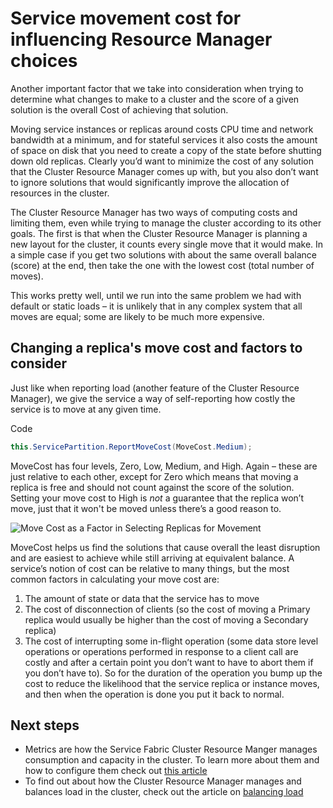 <properties
   pageTitle="Service Fabric Cluster Resource Manager - Movement Cost | Microsoft Azure"
   description="Overview of Movement Cost for Service Fabric Services"
   services="service-fabric"
   documentationCenter=".net"
   authors="masnider"
   manager="timlt"
   editor=""/>

<tags
   ms.service="Service-Fabric"
   ms.devlang="dotnet"
   ms.topic="article"
   ms.tgt_pltfrm="NA"
   ms.workload="NA"
   ms.date="08/19/2016"
   ms.author="masnider"/>

# Service movement cost for influencing Resource Manager choices
Another important factor that we take into consideration when trying to determine what changes to make to a cluster and the score of a given solution is the overall Cost of achieving that solution.

Moving service instances or replicas around costs CPU time and network bandwidth at a minimum, and for stateful services it also costs the amount of space on disk that you need to create a copy of the state before shutting down old replicas. Clearly you’d want to minimize the cost of any solution that the Cluster Resource Manager comes up with, but you also don’t want to ignore solutions that would significantly improve the allocation of resources in the cluster.

The Cluster Resource Manager has two ways of computing costs and limiting them, even while trying to manage the cluster according to its other goals. The first is that when the Cluster Resource Manager is planning a new layout for the cluster, it counts every single move that it would make. In a simple case if you get two solutions with about the same overall balance (score) at the end, then take the one with the lowest cost (total number of moves).

This works pretty well, until we run into the same problem we had with default or static loads – it is unlikely that in any complex system that all moves are equal; some are likely to be much more expensive.

## Changing a replica's move cost and factors to consider
Just like when reporting load (another feature of the Cluster Resource Manager), we give the service a way of self-reporting how costly the service is to move at any given time.

Code

```csharp
this.ServicePartition.ReportMoveCost(MoveCost.Medium);
```

MoveCost has four levels, Zero, Low, Medium, and High. Again – these are just relative to each other, except for Zero which means that moving a replica is free and should not count against the score of the solution. Setting your move cost to High is *not* a guarantee that the replica won’t move, just that it won't be moved unless there’s a good reason to.

![Move Cost as a Factor in Selecting Replicas for Movement][Image1]

MoveCost helps us find the solutions that cause overall the least disruption and are easiest to achieve while still arriving at equivalent balance. A service’s notion of cost can be relative to many things, but the most common factors in calculating your move cost are:

1.	The amount of state or data that the service has to move
2.	The cost of disconnection of clients (so the cost of moving a Primary replica would usually be higher than the cost of moving a Secondary replica)
3.	The cost of interrupting some in-flight operation (some data store level operations or operations performed in response to a client call are costly and after a certain point you don’t want to have to abort them if you don’t have to). So for the duration of the operation you bump up the cost to reduce the likelihood that the service replica or instance moves, and then when the operation is done you put it back to normal.

## Next steps
- Metrics are how the Service Fabric Cluster Resource Manger manages consumption and capacity in the cluster. To learn more about them and how to configure them check out [this article](service-fabric-cluster-resource-manager-metrics.md)
- To find out about how the Cluster Resource Manager manages and balances load in the cluster, check out the article on [balancing load](service-fabric-cluster-resource-manager-balancing.md)

[Image1]:./media/service-fabric-cluster-resource-manager-movement-cost/service-most-cost-example.png

